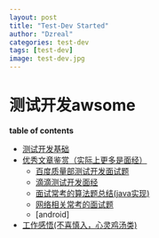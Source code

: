 ```yaml
---
layout: post
title: "Test-Dev Started"
author: "Dzreal"
categories: test-dev
tags: [test-dev]
image: test-dev.jpg
---
```


# 测试开发awsome

**table of contents**

* [测试开发基础]()
* [优秀文章鉴赏（实际上更多是面经）]()
    * [百度质量部测试开发面试题](https://www.cnblogs.com/summer-sun/p/5490889.html)
    * [滴滴测试开发面经](https://blog.csdn.net/HustDingfu/article/details/77978473)
    * [面试常考的算法题总结(java实现)](http://www.cnblogs.com/qcblog/p/7142675.html)
    * [网络相关常考的面试题](https://www.cnblogs.com/xymqx/p/4442465.html)
    * [android]
* [工作感悟(不喜慎入，心灵鸡汤类)]()







